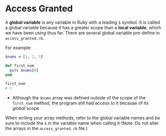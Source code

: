 # Access Granted
A **global variable** is any variable in Ruby with a leading `$` symbol. It is called a global variable because it has a greater scope than a   **local variable**, which we have been using thus far. There are several global variable pre-define in `access_granted.rb`.  

For example:  
```ruby
$nums = [1, 2, 3]

def first_num
  puts $nums[0]
end

first_num
# 1
``` 
- Although the `$nums` array was defined outside of the scope of the `first_num` method, the program still had access to it because of its *global* scope  

When writing your array methods, refer to the global variable names and be sure to include the `$` in the variable name when calling it (Note: Do not alter the arrays in the `access_granted.rb` file.)  